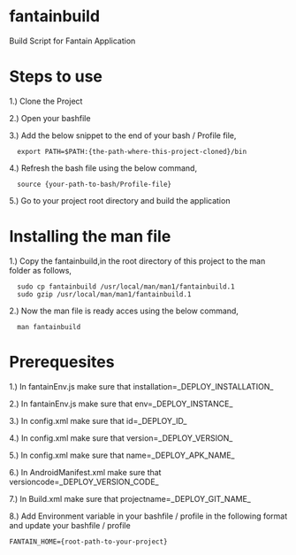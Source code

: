 fantainbuild
============

Build Script for Fantain Application


Steps to use
============

1.) Clone the Project 

2.) Open your bashfile 

3.) Add the below snippet to the end of your bash / Profile file,

      export PATH=$PATH:{the-path-where-this-project-cloned}/bin

4.) Refresh the bash file using the below command,

      source {your-path-to-bash/Profile-file}
      
5.) Go to your project root directory and build the application


Installing the man file
=======================

1.) Copy the fantainbuild,in the root directory of this project to the man folder as follows,

      sudo cp fantainbuild /usr/local/man/man1/fantainbuild.1
      sudo gzip /usr/local/man/man1/fantainbuild.1
      
2.) Now the man file is ready acces using the below command, 

      man fantainbuild

Prerequesites
=============

1.) In fantainEnv.js make sure that installation=\_DEPLOY_INSTALLATION_

2.) In fantainEnv.js make sure that env=\_DEPLOY_INSTANCE_

3.) In config.xml make sure that id=\_DEPLOY_ID_

4.) In config.xml make sure that version=\_DEPLOY_VERSION_

5.) In config.xml make sure that name=\_DEPLOY_APK_NAME_

6.) In AndroidManifest.xml make sure that versioncode=\_DEPLOY_VERSION_CODE_

7.) In Build.xml make sure that projectname=\_DEPLOY_GIT_NAME_

8.) Add Environment variable in your bashfile / profile in the following format and update your bashfile / profile

	FANTAIN_HOME={root-path-to-your-project}
